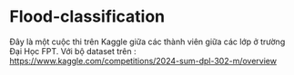 # Flood-classification
Đây là một cuộc thi trên Kaggle giữa các thành viên giữa các lớp ở trường Đại Học FPT. Với bộ dataset trên : https://www.kaggle.com/competitions/2024-sum-dpl-302-m/overview
